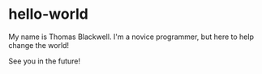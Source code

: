 # hello-world

My name is Thomas Blackwell. I'm a novice programmer, but here to help change the world!

See you in the future!
